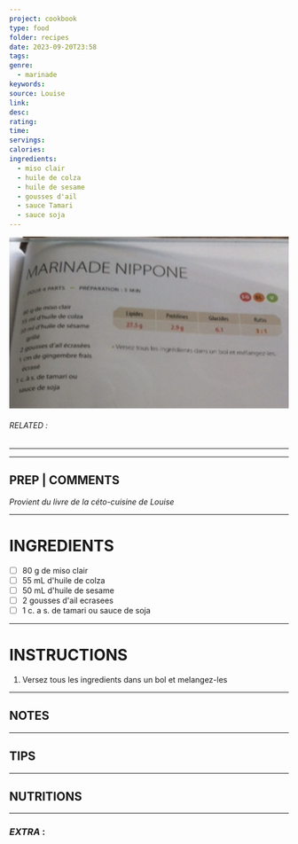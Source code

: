 ```yaml
---
project: cookbook
type: food
folder: recipes
date: 2023-09-20T23:58
tags: 
genre:
  - marinade
keywords: 
source: Louise
link: 
desc: 
rating: 
time: 
servings: 
calories: 
ingredients:
  - miso clair
  - huile de colza
  - huile de sesame
  - gousses d'ail
  - sauce Tamari
  - sauce soja
---
```


![IMAGE](image_282.png)

###### *RELATED* : 
---


---
## PREP | COMMENTS

_Provient du livre de la céto-cuisine de Louise_

---
# INGREDIENTS

- [ ] 80 g de miso clair
- [ ] 55 mL d'huile de colza
- [ ] 50 mL d'huile de sesame
- [ ] 2 gousses d'ail ecrasees
- [ ] 1 c. a s. de tamari ou sauce de soja

---
# INSTRUCTIONS

1. Versez tous les ingredients dans un bol et melangez-les

---
## NOTES



---
## TIPS



---
## NUTRITIONS



---
### *EXTRA* :



